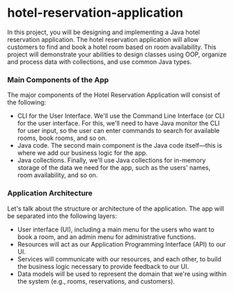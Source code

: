 # hotel-reservation-application

In this project, you will be designing and implementing a Java hotel reservation application. The hotel reservation application will allow customers to find and book a hotel room based on room availability. This project will demonstrate your abilities to design classes using OOP, organize and process data with collections, and use common Java types.

### Main Components of the App
The major components of the Hotel Reservation Application will consist of the following:

- CLI for the User Interface. We'll use the Command Line Interface (or CLI for the user interface. For this, we'll need to have Java monitor the CLI for user input, so the user can enter commands to search for available rooms, book rooms, and so on.
- Java code. The second main component is the Java code itself—this is where we add our business logic for the app.
- Java collections. Finally, we'll use Java collections for in-memory storage of the data we need for the app, such as the users' names, room availability, and so on.

### Application Architecture
Let's talk about the structure or architecture of the application. The app will be separated into the following layers:

- User interface (UI), including a main menu for the users who want to book a room, and an admin menu for administrative functions.
- Resources will act as our Application Programming Interface (API) to our UI.
- Services will communicate with our resources, and each other, to build the business logic necessary to provide feedback to our UI.
- Data models will be used to represent the domain that we're using within the system (e.g., rooms, reservations, and customers).